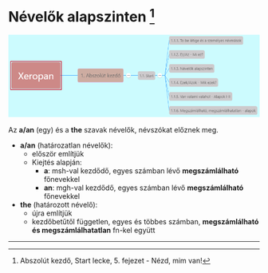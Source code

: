 # Névelők alapszinten [^1]

![1.1](images/1.1.png)

Az **a/an** (egy) és a **the** szavak névelők, névszókat előznek meg.

* **a/an** (határozatlan névelők):
  * először említjük
  * Kiejtés alapján:
    * **a**: msh-val kezdődő, egyes számban lévő **megszámlálható** főnevekkel
    * **an**: mgh-val kezdődő, egyes számban lévő **megszámlálható** főnevekkel
* **the** (határozott névelő):
  * újra említjük
  * kezdőbetűtől független, egyes és többes számban, **megszámlálható és megszámlálhatatlan** fn-kel együtt

---
[^1]: Abszolút kezdő, Start lecke, 5. fejezet - Nézd, mim van!